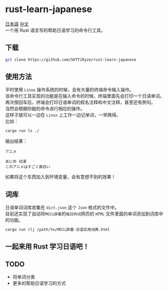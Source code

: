 # rust-learn-japanese
[日本語](./README.md) [中文](./README_ch.md)  
一个用 Rust 语言写的帮助日语学习的命令行工具。  

## 下载
```bash
git clone https://github.com/SKTT1Ryze/rust-learn-japanese
```

## 使用方法
平时使用 `Linux` 操作系统的时候，会有大量的终端命令输入操作。  
该命令行工具实现的功能是在输入命令的时候，终端里面先会打印一个日语单词。  
再次按回车后，终端会打印日语单词的假名注释和中文注释，甚至还有例句。  
当然会根据你敲的命令进行相应的操作。  
这样子就可以一边在 `Linux` 上工作一边记单词，一举两得。    
比如：  
```bash
cargo run ls ./
```
输出结果：  
```
アニメ

あにめ 动漫
このアニメはすごく面白い
```
如果将这个东西加入到环境变量，会有意想不到的效果！  

## 词库
日语单词词库收集在 `dict.json` 这个 `Json` 格式的文件中。  
目前还实现了自动将`MOJi辞書`的`每日热词`网页的 `HTML` 文件里面的单词添加到词库中的功能。  
```bash
cargo run rlj /path/to/MOJi辞書-日语实用词典.html
```

## 一起来用 Rust 学习日语吧！

## TODO
+ 将单词分类
+ 更多的帮助日语学习的方式

